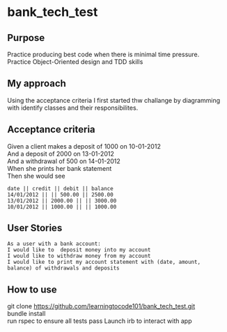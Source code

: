 # bank_tech_test

## Purpose
Practice producing best code when there is minimal time pressure.  
Practice Object-Oriented design and TDD skills

## My approach
Using the acceptance criteria I first started thw challange by diagramming with identify classes and their responsibilites.  

## Acceptance criteria
Given a client makes a deposit of 1000 on 10-01-2012  
And a deposit of 2000 on 13-01-2012  
And a withdrawal of 500 on 14-01-2012  
When she prints her bank statement  
Then she would see  
```
date || credit || debit || balance
14/01/2012 || || 500.00 || 2500.00
13/01/2012 || 2000.00 || || 3000.00
10/01/2012 || 1000.00 || || 1000.00
```
## User Stories
```
As a user with a bank account:  
I would like to  deposit money into my account  
I would like to withdraw money from my account  
I would like to print my account statement with (date, amount, balance) of withdrawals and deposits  
```

## How to use
git clone https://github.com/learningtocode101/bank_tech_test.git  
bundle install  
run rspec to ensure all tests pass 
Launch irb to interact with app  
 
